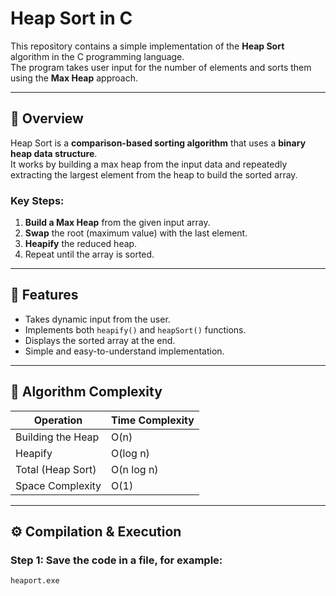 # Heap Sort in C

This repository contains a simple implementation of the **Heap Sort** algorithm in the C programming language.  
The program takes user input for the number of elements and sorts them using the **Max Heap** approach.

---

## 🧠 Overview

Heap Sort is a **comparison-based sorting algorithm** that uses a **binary heap data structure**.  
It works by building a max heap from the input data and repeatedly extracting the largest element from the heap to build the sorted array.

### Key Steps:
1. **Build a Max Heap** from the given input array.
2. **Swap** the root (maximum value) with the last element.
3. **Heapify** the reduced heap.
4. Repeat until the array is sorted.

---

## 🧩 Features

- Takes dynamic input from the user.
- Implements both `heapify()` and `heapSort()` functions.
- Displays the sorted array at the end.
- Simple and easy-to-understand implementation.

---

## 🧮 Algorithm Complexity

| Operation        | Time Complexity |
|------------------|----------------|
| Building the Heap | O(n) |
| Heapify           | O(log n) |
| Total (Heap Sort) | O(n log n) |
| Space Complexity  | O(1) |

---

## ⚙️ Compilation & Execution

### **Step 1:** Save the code in a file, for example:
```bash
heaport.exe
